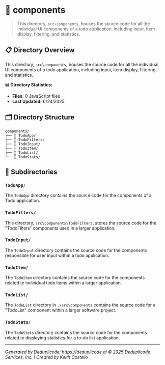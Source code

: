 # 📁 components

> This directory, `src\components`, houses the source code for all the individual UI components of a todo application, including input, item display, filtering, and statistics.

## 📋 Directory Overview

This directory, `src\components`, houses the source code for all the individual UI components of a todo application, including input, item display, filtering, and statistics.

**📊 Directory Statistics:**
- **Files:** 0 JavaScript files
- **Last Updated:** 6/24/2025

## 🗂 Directory Structure

```
components/
├── 📁 TodoApp/
├── 📁 TodoFilters/
├── 📁 TodoInput/
├── 📁 TodoItem/
├── 📁 TodoList/
└── 📁 TodoStats/
```

## 📁 Subdirectories

### `TodoApp/`
The `TodoApp` directory contains the source code for the components of a Todo application.

### `TodoFilters/`
This directory, `src\components\TodoFilters`, stores the source code for the "TodoFilters" components used in a larger application.

### `TodoInput/`
The `TodoInput` directory contains the source code for the components responsible for user input within a todo application.

### `TodoItem/`
The `TodoItem` directory contains the source code for the components related to individual todo items within a larger application.

### `TodoList/`
The `TodoList` directory in `.\src\components` contains the source code for a "TodoList" component within a larger software project.

### `TodoStats/`
The `TodoStats` directory contains the source code for the components related to displaying statistics for a to-do list application.

---

*Generated by Deduplicode: https://deduplicode.ai*
*© 2025 Deduplicode Services, Inc. | Created by Keith Costello*
